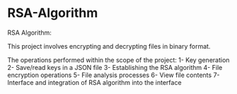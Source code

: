 # RSA-Algorithm
RSA Algorithm:

This project involves encrypting and decrypting files in binary format.

The operations performed within the scope of the project:
1- Key generation
2- Save/read keys in a JSON file
3- Establishing the RSA algorithm
4- File encryption operations
5- File analysis processes
6- View file contents
7- Interface and integration of RSA algorithm into the interface
